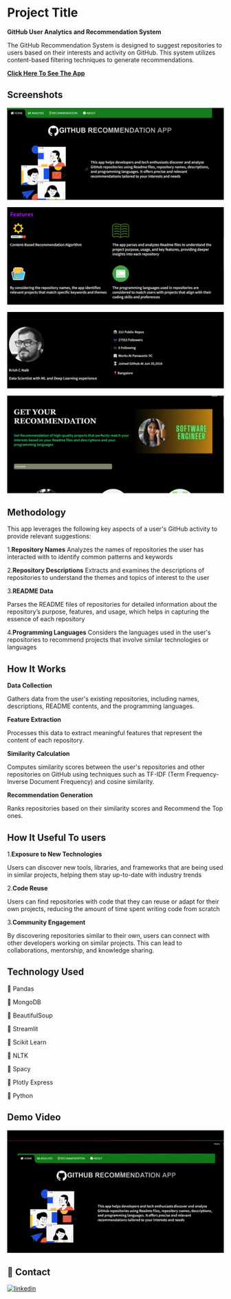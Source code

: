 
# Project Title

**GitHub User Analytics and
Recommendation System**

The GitHub Recommendation System is designed to suggest repositories to users based on their interests and activity on GitHub. This system utilizes content-based filtering techniques to generate recommendations.

[**Click Here To See The App**](https://recommendation-system-xu59.streamlit.app/)



## Screenshots

![App Screenshot](https://github.com/Shobana1310/GitHub-User-Analytics-and-Recommendation-System/raw/main/images/home%20page%20screenshot.png)

![App Screenshot](https://github.com/Shobana1310/GitHub-User-Analytics-and-Recommendation-System/raw/main/images/homepage%201%20screenshot.png)

![App Screenshot](https://github.com/Shobana1310/GitHub-User-Analytics-and-Recommendation-System/raw/main/images/analysis%20screenshot.png)

![App Screenshot](https://github.com/Shobana1310/GitHub-User-Analytics-and-Recommendation-System/raw/main/images/recommendation%20screenshot.png)


## Methodology

This app leverages the following key aspects of a user's GitHub activity to provide relevant suggestions:

1.**Repository Names**
Analyzes the names of repositories the user has interacted with to identify common patterns and keywords

2.**Repository Descriptions**
Extracts and examines the descriptions of repositories to understand the themes and topics of interest to the user


3.**README Data**

Parses the README files of repositories for detailed information about the repository’s purpose, features, and usage, which helps in capturing the essence of each repository

4.**Programming Languages**
 Considers the languages used in the user's repositories to recommend projects that involve similar technologies or languages

 
## How It Works

**Data Collection**

Gathers data from the user's existing repositories, including names, descriptions, README contents, and the programming languages.

**Feature Extraction**

Processes this data to extract meaningful features that represent the content of each repository.

**Similarity Calculation**

Computes similarity scores between the user's repositories and other repositories on GitHub using techniques such as TF-IDF (Term Frequency-Inverse Document Frequency) and cosine similarity.

**Recommendation Generation**

Ranks repositories based on their similarity scores and Recommend the Top ones.
## How It Useful To users

1.**Exposure to New Technologies**

Users can discover new tools, libraries, and frameworks that are being used in similar projects, helping them stay up-to-date with industry trends

2.**Code Reuse**

Users can find repositories with code that they can reuse or adapt for their own projects, reducing the amount of time spent writing code from scratch

3.**Community Engagement**

By discovering repositories similar to their own, users can connect with other developers working on similar projects. This can lead to collaborations, mentorship, and knowledge sharing.


## Technology Used

🔘 Pandas

🔘 MongoDB

🔘 BeautifulSoup

🔘 Streamlit 

🔘 Scikit Learn

🔘 NLTK

🔘 Spacy

🔘 Plotly Express

🔘 Python


## Demo Video


![Project](https://github.com/Shobana1310/GitHub-User-Analytics-and-Recommendation-System/raw/main/images/projectvideo-ezgif.com-video-to-gif-converter.gif)



## 🔗 Contact

[![linkedin](https://img.shields.io/badge/linkedin-0A66C2?style=for-the-badge&logo=linkedin&logoColor=white)](https://www.linkedin.com/in/shobana-v-534b472a2/)





